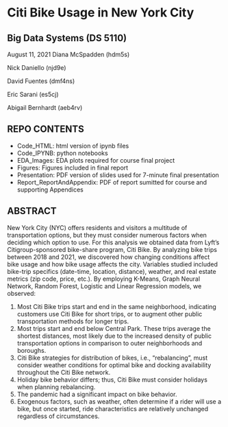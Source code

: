 # Citi Bike Usage in New York City
## Big Data Systems (DS 5110)
August 11, 2021
Diana McSpadden (hdm5s)

Nick Daniello (njd9e)

David Fuentes (dmf4ns)

Eric Sarani (es5cj)

Abigail Bernhardt (aeb4rv)

## REPO CONTENTS
* Code_HTML: html version of ipynb files
* Code_IPYNB: python notebooks
* EDA_Images: EDA plots required for course final project
* Figures: Figures included in final report
* Presentation: PDF version of slides used for 7-minute final presentation
* Report_ReportAndAppendix: PDF of report sumitted for course and supporting Appendices

## ABSTRACT
New York City (NYC) offers residents and visitors a multitude of transportation options, but they must consider numerous factors when deciding which option to use. For this analysis we obtained data from Lyft’s Citigroup-sponsored bike-share program, Citi Bike. By analyzing bike trips between 2018 and 2021, we discovered how changing conditions affect bike usage and how bike usage affects the city. Variables studied included bike-trip specifics (date-time, location, distance), weather, and real estate metrics (zip code, price, etc.). By employing K-Means, Graph Neural Network, Random Forest, Logistic and Linear Regression models, we observed:

1.	Most Citi Bike trips start and end in the same neighborhood, indicating customers use Citi Bike for short trips, or to augment other public transportation methods for longer trips.
2.	Most trips start and end below Central Park. These trips average the shortest distances, most likely due to the increased density of public transportation options in comparison to outer neighborhoods and boroughs.
3.	Citi Bike strategies for distribution of bikes, i.e., “rebalancing”, must consider weather conditions for optimal bike and docking availability throughout the Citi Bike network.
4.	Holiday bike behavior differs; thus, Citi Bike must consider holidays when planning rebalancing.
5.	The pandemic had a significant impact on bike behavior.
6.	Exogenous factors, such as weather, often determine if a rider will use a bike, but once started, ride characteristics are relatively unchanged regardless of circumstances.

